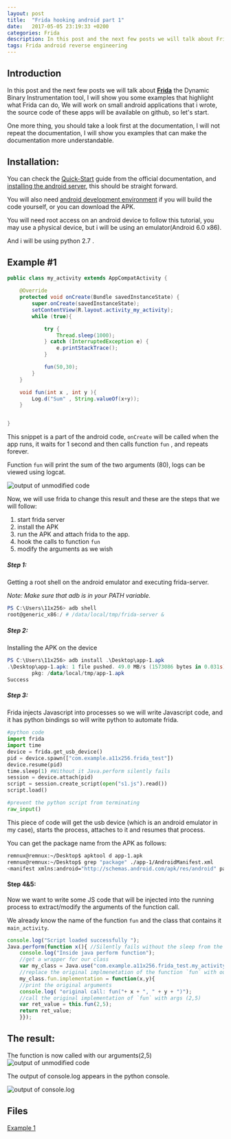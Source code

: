 ```yaml
---
layout: post
title:  "Frida hooking android part 1"
date:   2017-05-05 23:19:33 +0200
categories: Frida
description: In this post and the next few posts we will talk about Frida, the Dynamic Binary Instrumentation tool.
tags: Frida android reverse engineering
---
```

## **Introduction**

In this post and the next few posts we will talk about **[Frida](https://www.frida.re/)** the Dynamic Binary Instrumentation tool, I will show you some examples that highlight what Frida can do, We will work on small android applications that i wrote, the source code of these apps will be available on github, so let's start.

One more thing, you should take a look first at the documentation, I will not repeat the documentation, I will show you examples that can make the documentation more understandable.

## **Installation**:

You can check the [Quick-Start](https://www.frida.re/docs/quickstart/) guide from the official documentation, and [installing the android server](https://www.frida.re/docs/android/), this should be straight forward.

You will also need [android development environment](https://developer.android.com/studio/install.html) if you will build the code yourself, or you can download the APK.

You will need root access on an android device to follow this tutorial, you may use a physical device, but i will be using an emulator(Android 6.0 x86).

And i will be using python 2.7 .



## **Example #1**



```java
public class my_activity extends AppCompatActivity {

    @Override
    protected void onCreate(Bundle savedInstanceState) {
        super.onCreate(savedInstanceState);
        setContentView(R.layout.activity_my_activity);
        while (true){

            try {
                Thread.sleep(1000);
            } catch (InterruptedException e) {
                e.printStackTrace();
            }

            fun(50,30);
        }
    }

    void fun(int x , int y ){
        Log.d("Sum" , String.valueOf(x+y));
    }


}
```
This snippet is a part of the android code, `onCreate` will be called when the app runs, it waits for 1 second and then calls function `fun` , and repeats forever.

Function `fun` will print the sum of the two arguments (80), logs can be viewed using logcat.



![output of unmodified code]({{site.url}}/images/1/1.PNG)

Now, we will use frida to change this result and these are the steps that we will follow:

1. start frida server
2. install the APK
3. run the APK and attach frida to the app.
4. hook the calls to function `fun` 
5. modify the arguments as we wish

##### Step 1:

Getting a root shell on the android emulator and executing frida-server.

*Note: Make sure that adb is in your PATH variable.*

```powershell
PS C:\Users\11x256> adb shell
root@generic_x86:/ # /data/local/tmp/frida-server &
```

##### Step 2:

Installing the APK on the device

```powershell
PS C:\Users\11x256> adb install .\Desktop\app-1.apk
.\Desktop\app-1.apk: 1 file pushed. 49.0 MB/s (1573086 bytes in 0.031s)
        pkg: /data/local/tmp/app-1.apk
Success
```

##### Step 3:

Frida injects Javascript into processes so we will write Javascript code, and it has python bindings so will write python to automate frida.

```python
#python code
import frida
import time
device = frida.get_usb_device()
pid = device.spawn(["com.example.a11x256.frida_test"])
device.resume(pid)
time.sleep(1) #Without it Java.perform silently fails
session = device.attach(pid)
script = session.create_script(open("s1.js").read())
script.load()

#prevent the python script from terminating
raw_input()

```

This piece of code will get the usb device (which is an android emulator in my case), starts the process, attaches to it and resumes that process.

You can get the package name from the APK as follows:

```bash
remnux@remnux:~/Desktop$ apktool d app-1.apk 
remnux@remnux:~/Desktop$ grep "package" ./app-1/AndroidManifest.xml 
<manifest xmlns:android="http://schemas.android.com/apk/res/android" package="com.example.a11x256.frida_test" platformBuildVersionCode="25" platformBuildVersionName="7.1.1">
```

#### Step 4&5:

Now we want to write some JS code that will be injected into the running process to extract/modify the arguments of the function call.

We already know the name of the function `fun` and the class that contains it `main_activity`.

```javascript
console.log("Script loaded successfully ");
Java.perform(function x(){ //Silently fails without the sleep from the python code
    console.log("Inside java perform function");
    //get a wrapper for our class
    var my_class = Java.use("com.example.a11x256.frida_test.my_activity");
    //replace the original implmenetation of the function `fun` with our custom function
    my_class.fun.implementation = function(x,y){
    //print the original arguments
    console.log( "original call: fun("+ x + ", " + y + ")");
    //call the original implementation of `fun` with args (2,5)
    var ret_value = this.fun(2,5);
    return ret_value;
    }});
```



## The result:



The function is now called with our arguments(2,5)![output of unmodified code]({{site.url}}/images/1/2.PNG)

The output of console.log appears in the python console.

![output of console.log]({{site.url}}/images/1/3.PNG)

## Files

[Example 1](https://github.com/11x256/frida-android-examples/tree/master/examples/1)